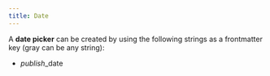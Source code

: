 ```yaml
---
title: Date
---
```

A **date picker** can be created by using the following strings as a frontmatter key (gray can be any string):

- *publish*_date
